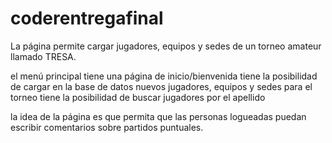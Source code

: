 # coderentregafinal
La página permite cargar jugadores, equipos y sedes de un torneo amateur llamado TRESA.

el menú principal
    tiene una página de inicio/bienvenida
    tiene la posibilidad de cargar en la base de datos nuevos jugadores, equipos y sedes para el torneo
    tiene la posibilidad de buscar jugadores por el apellido 

la idea de la página es que permita que las personas logueadas puedan escribir comentarios sobre partidos puntuales. 